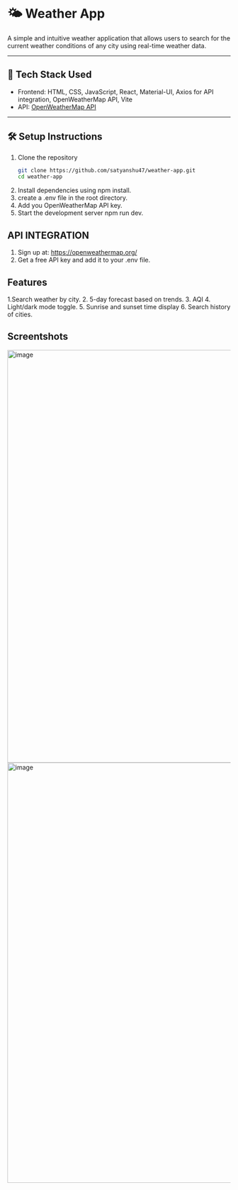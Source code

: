 # 🌤️ Weather App

A simple and intuitive weather application that allows users to search for the current weather conditions of any city using real-time weather data.

---

## 🚀 Tech Stack Used

- Frontend: HTML, CSS, JavaScript, React, Material-UI, Axios for API integration, OpenWeatherMap API, Vite
- API: [OpenWeatherMap API](https://openweathermap.org/api)

---

## 🛠️ Setup Instructions

1. Clone the repository
   ```bash
   git clone https://github.com/satyanshu47/weather-app.git
   cd weather-app
2. Install dependencies using npm install.
3. create a .env file in the root directory.
4. Add you OpenWeatherMap API key.
5. Start the development server npm run dev.

## API INTEGRATION

1. Sign up at: https://openweathermap.org/
2. Get a free API key and add it to your .env file.

## Features

1.Search weather by city.
2. 5-day forecast based on trends.
3. AQI
4. Light/dark mode toggle.
5. Sunrise and sunset time display
6. Search history of cities.

## Screentshots
<img width="931" alt="image" src="https://github.com/user-attachments/assets/5a467e28-95ca-4de8-94b1-3bd92b128754" />
<img width="948" alt="image" src="https://github.com/user-attachments/assets/bde48e8e-24c9-41f1-895d-66b9fddbf2ba" />


